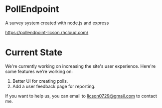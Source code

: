 PollEndpoint
============

A survey system created with node.js and express

<https://pollendpoint-licson.rhcloud.com/>

Current State
============

We're currently working on increasing the site's user experience. Here're some features we're working on:

1. Better UI for creating polls.
2. Add a user feedback page for reporting.

If you want to help us, you can email to <licson0729@gmail.com> to contact me.